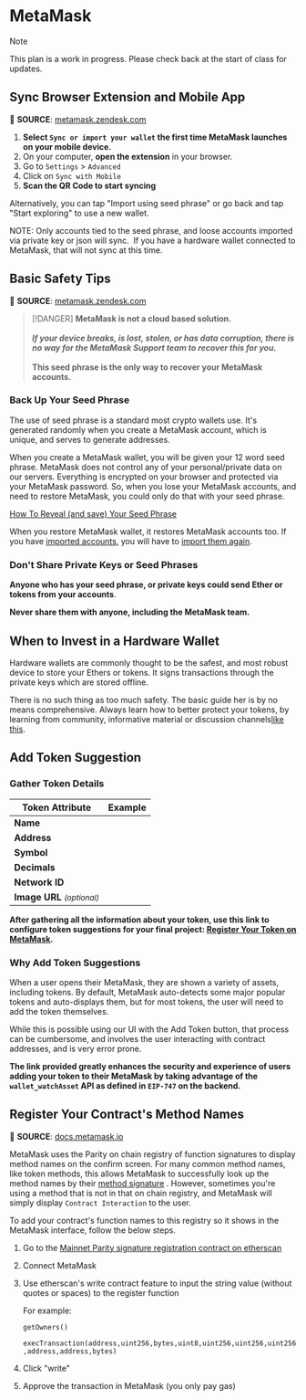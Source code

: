 # MetaMask

> [!NOTE]
> This plan is a work in progress. Please check back at the start of class for updates.

## Sync Browser Extension and Mobile App

:link: **SOURCE**: [metamask.zendesk.com](https://metamask.zendesk.com/hc/en-us/articles/360032378452-How-to-Sync-with-MetaMask-Extension)

1. **Select `Sync or import your wallet` the first time MetaMask launches on your mobile device.**
1. On your computer, **open the extension** in your browser.
1. Go to `Settings` > `Advanced`
1. Click on `Sync with Mobile`
1. **Scan the QR Code to start syncing**

Alternatively, you can tap "Import using seed phrase" or go back and tap "Start exploring" to use a new wallet.

NOTE: Only accounts tied to the seed phrase, and loose accounts imported via private key or json will sync.  If you have a hardware wallet connected to MetaMask, that will not sync at this time.

## Basic Safety Tips

:link: **SOURCE**: [metamask.zendesk.com](https://metamask.zendesk.com/hc/en-us/articles/360015489591-Basic-Safety-Tips)

> [!DANGER]
> **MetaMask is not a cloud based solution.**
> <br><br>
> _**If your device breaks, is lost, stolen, or has data corruption, there is no way for the MetaMask Support team to recover this for you.**_
> <br><br>
> **This seed phrase is the only way to recover your MetaMask accounts.**

### Back Up Your Seed Phrase

The use of seed phrase is a standard most crypto wallets use. It's generated randomly when you create a MetaMask account, which is unique, and serves to generate addresses.

When you create a MetaMask wallet, you will be given your 12 word seed phrase. MetaMask does not control any of your personal/private data on our servers. Everything is encrypted on your browser and protected via your MetaMask password. So, when you lose your MetaMask accounts, and need to restore MetaMask, you could only do that with your seed phrase.

[How To Reveal (and save) Your Seed Phrase](/hc/en-us/articles/360015290032-How-to-Reveal-Your-Seed-Phrase)

When you restore MetaMask wallet, it restores MetaMask accounts too. If you have [imported accounts](/hc/en-us/articles/360015289932-What-are-imported-accounts-), you will have to [import them again](/hc/en-us/articles/360015489351-Importing-Accounts).

### Don't Share Private Keys or Seed Phrases

**Anyone who has your seed phrase, or private keys could send Ether or tokens from your accounts**.

**Never share them with anyone, including the MetaMask team.**

## When to Invest in a Hardware Wallet

Hardware wallets are commonly thought to be the safest, and most robust device to store your Ethers or tokens. It signs transactions through the private keys which are stored offline.

There is no such thing as too much safety. The basic guide her is by no means comprehensive. Always learn how to better protect your tokens, by learning from community, informative material or discussion channels[like this](https://www.reddit.com/r/ethereum/comments/6fr2lx/updated_its_time_to_get_real_stop_relying_on/?st=jes5xd8h&sh=61d2d61e).

## Add Token Suggestion

### Gather Token Details

| Token Attribute                           | Example |
| ----------------------------------------- | ------- |
| **Name**                                  |         |
| **Address**                               |         |
| **Symbol**                                |         |
| **Decimals**                              |         |
| **Network ID**                            |         |
| **Image URL** <small>_(optional)_</small> |         |

**After gathering all the information about your token, use this link to configure token suggestions for your final project: [Register Your Token on MetaMask](https://metamask.github.io/Add-Token/#edit).**

### Why Add Token Suggestions

When a user opens their MetaMask, they are shown a variety of assets, including tokens. By default, MetaMask auto-detects some major popular tokens and auto-displays them, but for most tokens, the user will need to add the token themselves.

While this is possible using our UI with the Add Token button, that process can be cumbersome, and involves the user interacting with contract addresses, and is very error prone.

**The link provided greatly enhances the security and experience of users adding your token to their MetaMask by taking advantage of the `wallet_watchAsset` API as defined in `EIP-747`  on the backend.**

## Register Your Contract's Method Names

:link: **SOURCE**: [docs.metamask.io](https://docs.metamask.io/guide/registering-function-names.html#registering-your-contract-s-method-names)

MetaMask uses the Parity on chain registry of function signatures to display method names on the confirm screen. For many common method names, like token methods, this allows MetaMask to successfully look up the method names by their [method signature](https://solidity.readthedocs.io/en/v0.4.21/abi-spec.html) . However, sometimes you're using a method that is not in that on chain registry, and MetaMask will simply display `Contract Interaction` to the user.

To add your contract's function names to this registry so it shows in the MetaMask interface, follow the below steps.

1. Go to the [Mainnet Parity signature registration contract on etherscan](https://etherscan.io/address/0x44691b39d1a75dc4e0a0346cbb15e310e6ed1e86#writeContract)

2. Connect MetaMask

3. Use etherscan's write contract feature to input the string value (without quotes or spaces) to the register function

    For example:

    `getOwners()`

    `execTransaction(address,uint256,bytes,uint8,uint256,uint256,uint256,address,address,bytes)`

4. Click "write"
5. Approve the transaction in MetaMask (you only pay gas)
